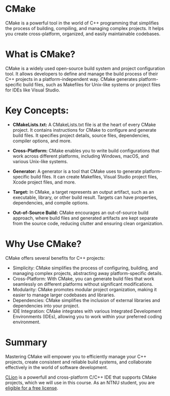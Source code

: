 # CMake 

CMake is a powerful tool in the world of C++ programming that simplifies the process of building, compiling, and managing complex projects. It helps you create cross-platform, organized, and easily maintainable codebases.

# What is CMake?

CMake is a widely used open-source build system and project configuration tool. It allows developers to define and manage the build process of their C++ projects in a platform-independent way. CMake generates platform-specific build files, such as Makefiles for Unix-like systems or project files for IDEs like Visual Studio.

# Key Concepts:

- __CMakeLists.txt:__ A CMakeLists.txt file is at the heart of every CMake project. It contains instructions for CMake to configure and generate build files. It specifies project details, source files, dependencies, compiler options, and more.

- __Cross-Platform:__ CMake enables you to write build configurations that work across different platforms, including Windows, macOS, and various Unix-like systems.

- __Generator:__ A generator is a tool that CMake uses to generate platform-specific build files. It can create Makefiles, Visual Studio project files, Xcode project files, and more.

- __Target:__ In CMake, a target represents an output artifact, such as an executable, library, or other build result. Targets can have properties, dependencies, and compile options.

- __Out-of-Source Build:__ CMake encourages an out-of-source build approach, where build files and generated artifacts are kept separate from the source code, reducing clutter and ensuring clean organization.

# Why Use CMake?

CMake offers several benefits for C++ projects:

- Simplicity: CMake simplifies the process of configuring, building, and managing complex projects, abstracting away platform-specific details.
- Cross-Platform: With CMake, you can generate build files that work seamlessly on different platforms without significant modifications.
- Modularity: CMake promotes modular project organization, making it easier to manage larger codebases and libraries.
- Dependencies: CMake simplifies the inclusion of external libraries and dependencies into your project.
- IDE Integration: CMake integrates with various Integrated Development Environments (IDEs), allowing you to work within your preferred coding environment.

# Summary

Mastering CMake will empower you to efficiently manage your C++ projects, create consistent and reliable build systems, and collaborate effectively in the world of software development.

[CLion](https://www.jetbrains.com/clion/) is a powerfull and cross-platform C/C++ IDE that supports CMake projects, which we will use in this course. As an NTNU student, you are [eligible for a free license](https://www.jetbrains.com/community/education/#students).  
